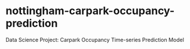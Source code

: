 # nottingham-carpark-occupancy-prediction
Data Science Project: Carpark Occupancy Time-series Prediction Model
